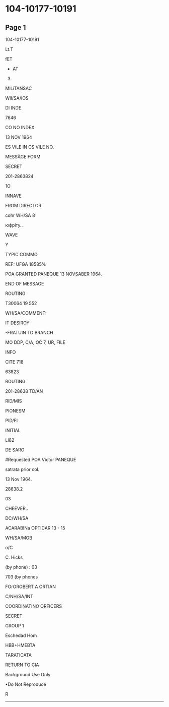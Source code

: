 # 104-10177-10191

## Page 1

104-10177-10191

Lt.T

fET

* AT

03.

MILiTANSAC

WII/SA/IOS

DI INDE.

7646

CO NO INDEX

13 NOV 1964

ES VILE IN CS VILE NO.

MESSÄGE FORM

SECRET

201-2863824

1O

INNAVE

FROM DIRECTOR

cohr WH/SA 8

юфріту..

WAVE

Y

TYPIC COMMO

REF: UFGA 18585%

POA GRANTED PANEQUE 13 NOVSABER 1964.

END OF MESSAGE

ROUTING

T30064 19 552

WH/SA/COMMENT:

IT DESIROY

-FRATUIN TO BRANCH

MO DDP, C/A, OC 7, UR, FILE

INFO

CITE 718

63823

ROUTING

201-28638 TD/AN

RID/MIS

PIONESM

PID/FI

INITIAL

Li82

DE SARO

#Requested POA Victor PANEQUE

satrata prior coL

13 Nov 1964.

28638.2

03

CHEEVER..

DC/WH/SA

ACARABINa OPTICAR 13 - 15

WH/SA/MOB

o/C

C. Hicks

(by phone) : 03

703 (by phones

FOrOROBERT A ORTIAN

C/NH/SA/INT

COORDINATINO ORFICERS

SECRET

GROUP 1

Eschedad Hom

HBВ+НMEВТА

TARATICATA

RETURN TO CIA

Background Use Only

•Do Not Reproduce

R

---


